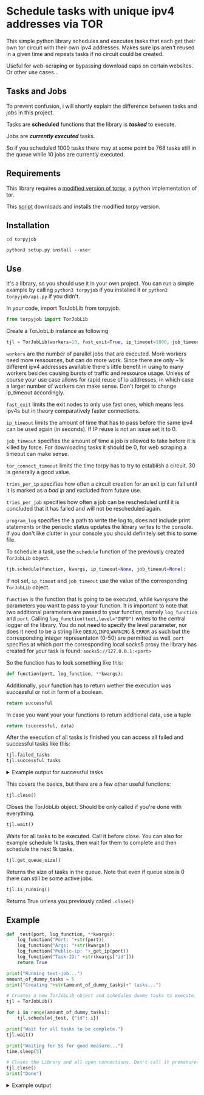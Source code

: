 # Schedule tasks with unique ipv4 addresses via TOR

This simple python library schedules and executes tasks that each get their own tor circuit with their own ipv4 addresses. Makes sure ips aren't reused in a given time and repeats tasks if no circuit could be created.

Useful for web-scraping or bypassing download caps on certain websites. Or other use cases...

## Tasks and Jobs

To prevent confusion, i will shortly explain the difference between tasks and jobs in this project.


Tasks are **scheduled** functions that the library is ***tasked*** to execute.

Jobs are ***currently executed*** tasks.

So if you scheduled 1000 tasks there may at some point be 768 tasks still in the queue while 10 jobs are currently executed.

## Requirements

This library requires a [modified version of torpy](https://github.com/torpyorg/torpy), a python implementation of tor.

This [script](install_torpy.sh) downloads and installs the modified torpy version.

## Installation

`cd torpyjob`

`python3 setup.py install --user`

## Use

It's a library, so you should use it in your own project.
You can run a simple example by calling `python3 torpyjob` if you installed it or `python3 torpyjob/api.py` if you didn't.

In your code, import TorJobLib from torpyjob.

```python
from torpyjob import TorJobLib
```

Create a TorJobLib instance as following:

```python
tjl = TorJobLib(workers=10, fast_exit=True, ip_timeout=1800, job_timeout=0, tor_connect_timeout=30, tries_per_ip=5, tries_per_job=10, program_log=None)
```

`workers` are the number of parallel jobs that are executed. More workers need more ressources, but can do more work. Since there are only ~1k different ipv4 addresses available there's little benefit in using to many workers besides causing bursts of traffic and ressource usage. Unless of course your use case allows for rapid reuse of ip addresses, in which case a larger number of workers can make sense. Don't forget to change ip_timeout accordingly.

`fast_exit` limits the exit nodes to only use fast ones, which means less ipv4s but in theory comparatively faster connections.

`ip_timeout` limits the amount of time that has to pass before the same ipv4 can be used again (in seconds). If IP reuse is not an issue set it to 0.

`job_timeout` specifies the amount of time a job is allowed to take before it is killed by force. For downloading tasks it should be 0, for web scraping a timeout can make sense.

`tor_connect_timeout` limits the time torpy has to try to establish a circuit. 30 is generally a good value.

`tries_per_ip` specifies how often a circuit creation for an exit ip can fail until it is marked as a *bad ip* and excluded from future use.

`tries_per_job` specifies how often a job can be rescheduled until it is concluded that it has failed and will not be rescheduled again.

`program_log` specifies the a path to write the log to, does not include print statements or the periodic status updates the library writes to the console. If you don't like clutter in your console you should definitely set this to some file.

To schedule a task, use the `schedule` function of the previously created `TorJobLib` object.

```python
tjb.schedule(function, kwargs, ip_timeout=None, job_timeout=None):
```

If not set, `ip_timout` and `job_timeout` use the value of the corresponding `TorJobLib` object.

`function` is the function that is going to be executed, while `kwargs`are the parameters you want to pass to your function. It is important to note that two additional parameters are passed to your function, namely `log_function` and `port`. Calling `log_function(text,level="INFO")` writes to the central logger of the library. You do not need to specify the level parameter, nor does it need to be a string like `DEBUG`,`INFO`,`WARNING` & `ERROR` as such but the corresponding integer representaton (0-50) are permitted as well. `port` specifies at which port the corresponding local socks5 proxy the library has created for your task is found: `socks5://127.0.0.1:<port>`

So the function has to look something like this:

```python
def function(port, log_function, **kwargs):
```

Additionally, your function has to return wether the execution was successful or not in form of a boolean.
```python
return successful
```

In case you want your your functions to return additional data, use a tuple 
```python
return (successful, data)
```

After the execution of all tasks is finished you can access all failed and successful tasks like this:
```python
tjl.failed_tasks
tjl.successful_tasks
```
<details>
  <summary>Example output for successful tasks</summary>

```
{
    (<function _test at 0x7f6f553b1750>, '{"id": 1}'): '199.249.230.80',
    (<function _test at 0x7f6f553b1750>, '{"id": 0}'): '117.53.155.129',
    (<function _test at 0x7f6f553b1750>, '{"id": 3}'): '185.117.118.15',
    (<function _test at 0x7f6f553b1750>, '{"id": 5}'): '107.189.31.102',
    (<function _test at 0x7f6f553b1750>, '{"id": 2}'): '96.66.15.152',
    (<function _test at 0x7f6f553b1750>, '{"id": 4}'): '198.98.60.19',
    (<function _test at 0x7f6f553b1750>, '{"id": 7}'): '185.220.101.48',
    (<function _test at 0x7f6f553b1750>, '{"id": 8}'): '178.20.55.18',
    (<function _test at 0x7f6f553b1750>, '{"id": 6}'): '23.128.248.83',
    (<function _test at 0x7f6f553b1750>, '{"id": 9}'): '185.220.101.181'
    }
```
</details>

This covers the basics, but there are a few other useful functions:

```python
tjl.close()
```
Closes the TorJobLib object. Should be only called if you're done with everything.

```python
tjl.wait()
```
Waits for all tasks to be executed. Call it before close. You can also for example schedule 1k tasks, then wait for them to complete and then schedule the next 1k tasks.

```python
tjl.get_queue_size()
```
Returns the size of tasks in the queue. Note that even if queue size is 0 there can still be some active jobs.

```python
tjl.is_running()
```
Returns True unless you previously called `.close()`

## Example

```python
def _test(port, log_function, **kwargs):
    log_function("Port: "+str(port))
    log_function("Args: "+str(kwargs))
    log_function("Public-ip: "+_get_ip(port))
    log_function("Task-ID:" +str(kwargs["id"]))
    return True

print("Running test-job...")
amount_of_dummy_tasks = 5
print("Creating "+str(amount_of_dummy_tasks)+" tasks...")

# Creates a new TorJobLib object and schedules dummy tasks to execute.
tjl = TorJobLib()

for i in range(amount_of_dummy_tasks):
    tjl.schedule(_test, {"id": i})

print("Wait for all tasks to be complete.")
tjl.wait()

print("Waiting for 5s for good measure...")
time.sleep(5)

# Closes the Library and all open connections. Don't call it prematurely.
tjl.close()
print("Done")
```

<details>
<summary>Example output</summary>

```
Running test-job...
Creating 5 tasks...
Wait for all tasks to be complete.
Port: 41907
Args: {'id': 2}
Port: 45021
Args: {'id': 4}
Public-ip: 178.17.171.150
Task-ID:2
Port: 37995
Args: {'id': 3}
Port: 37253
Args: {'id': 1}
Public-ip: 199.249.230.143
Task-ID:4
Port: 45193
Args: {'id': 0}
Stream #18: closed already
Public-ip: 199.249.230.71
Task-ID:3
Public-ip: 82.221.131.71
Task-ID:0
Stream #21: closed already
Public-ip: 198.98.62.150
Task-ID:1
Stream #24: closed already
Stream #23: closed already
Stream #25: closed already
Waiting for 5s for good measure...
Main Handle done.
Done
Program finished.
```
</details>